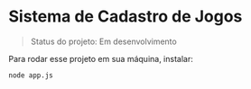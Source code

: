 <h1>Sistema de Cadastro de Jogos</h1>

> Status do projeto: Em desenvolvimento

Para rodar esse projeto em sua máquina, instalar:

```
node app.js
```
